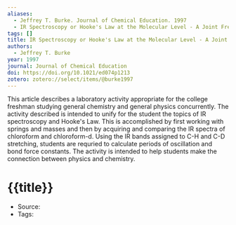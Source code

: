 ```yaml
---
aliases:
  - Jeffrey T. Burke. Journal of Chemical Education. 1997
  - IR Spectroscopy or Hooke's Law at the Molecular Level - A Joint Freshman Physics-Chemistry Experience
tags: []
title: IR Spectroscopy or Hooke's Law at the Molecular Level - A Joint Freshman Physics-Chemistry Experience
authors:
  - Jeffrey T. Burke
year: 1997
journal: Journal of Chemical Education
doi: https://doi.org/10.1021/ed074p1213
zotero: zotero://select/items/@burke1997
---
```

<!-- START_ABSTRACT -->
This article describes a laboratory activity appropriate for the college freshman studying general chemistry and general physics concurrently. The activity described is intended to unify for the student the topics of IR spectroscopy and Hooke's Law. This is accomplished by first working with springs and masses and then by acquiring and comparing the IR spectra of chloroform and chloroform-d. Using the IR bands assigned to C-H and C-D stretching, students are requried to calculate periods of oscillation and bond force constants. The activity is intended to help students make the connection between physics and chemistry.
<!-- END_ABSTRACT -->

<!-- START_TEMPLATE -->
# {{title}}

- Source:
- Tags: 
<!-- END_TEMPLATE -->